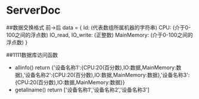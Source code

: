 ServerDoc
=============

##数据交换格式
前->后
data = {
	Id: (代表数组所属机器的字符串)
	CPU: (介于0-100之间的浮点数)
	IO_read, IO_write: (正整数)
	MainMemory: (介于0-100之间的浮点数)
}


##1111数据库访问函数

- allinfo() return  {'设备名称1':{CPU:20(百分数),IO:数据,MainMemory:数据},'设备名称2':{CPU:20(百分数),IO:数据,MainMemory:数据},'设备名称3':{CPU:20(百分数),IO:数据,MainMemory:数据}}
- getallname() return ['设备名称1','设备名称2','设备名称3']

